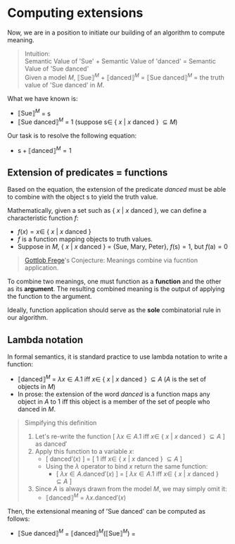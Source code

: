 # Computing extensions

Now, we are in a position to initiate our building of an algorithm to compute meaning. 

> Intuition: <br>
> Semantic Value of 'Sue' + Semantic Value of 'danced' = Semantic Value of 'Sue danced' <br>
> Given a model $M$, $⟦\text{Sue}⟧^M$ + $⟦\text{danced}⟧^M$ = $⟦\text{Sue danced}⟧^M$ = the truth value of 'Sue danced' in $M$.

What we have known is:
- $⟦\text{Sue}⟧^M$ = $\text{s}$
- $⟦\text{Sue danced}⟧^M$ = 1 (suppose  $\text{s} \in$ { $x$ | $x$ danced } $\subseteq M$)

Our task is to resolve the following equation:
- $\text{s} + ⟦\text{danced}⟧^M = 1$

## Extension of predicates = functions 

Based on the equation, the extension of the predicate *danced* must be able to combine with the object $\text{s}$ to yield the truth value. 

Mathematically, given a set such as { $x$ | $x$ danced }, we can define a characteristic function $f$: 
- $f(x) = x \in$ { $x$ | $x$ danced }
- $f$ is a function mapping objects to truth values. 
- Suppose in $M$, { $x$ | $x$ danced } = {Sue, Mary, Peter}, $f(\text{s}) = 1$, but $f(\text{a}) = 0$

> [Gottlob Frege](https://en.wikipedia.org/wiki/Gottlob_Frege)'s Conjecture: Meanings combine via fucntion application.

To combine two meanings, one must function as a **function** and the other as its **argument**. The resulting combined meaning is the output of applying the function to the argument.

Ideally, function application should serve as the **sole** combinatorial rule in our algorithm.

## Lambda notation

In formal semantics, it is standard practice to use lambda notation to write a function: 

-  $⟦\text{danced}⟧^M$ = $\lambda x \in A. 1$ iff $x \in$ { $x$ | $x$ danced } $\subseteq A$ ($A$ is the set of objects in $M$)
-  In prose: the extension of the word *danced* is a function maps any object in $A$ to 1 iff this object is a member of the set of people who danced in $M$.

> Simpifying this definition <br>
> 1. Let's re-write the function [ $\lambda x \in A. 1$ iff $x \in$ { $x$ | $x$ danced } $\subseteq A$ ] as $\text{danced}'$ 
> 2. Apply this function to a variable $x$: 
>    - [ $\text{danced}'(x)$ ] = [ 1 iff $x \in$ { $x$ | $x$ danced } $\subseteq A$ ] <br>
>    - Using the $\lambda$ operator to bind $x$ return the same function:
>      - [ $\lambda x \in A.\text{danced}'(x)$ ] = [ $\lambda x \in A.1$ iff $x \in$ { $x$ | $x$ danced } $\subseteq A$ ]
> 3. Since $A$ is always drawn from the model $M$, we may simply omit it:
>    - $⟦\text{danced}⟧^M$ = $\lambda x.\text{danced}'(x)$

Then, the extensional meaning of 'Sue danced' can be computed as follows:

- $⟦\text{Sue danced}⟧^M$ = $⟦\text{danced}⟧^M (⟦\text{Sue}⟧^M)$
                         = 
